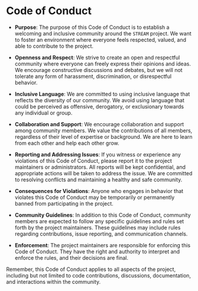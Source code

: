 
# Code of Conduct

- **Purpose**:  The purpose of this Code of Conduct is to establish a welcoming and inclusive community around the `STREAM` project. We want to foster an environment where everyone feels respected, valued, and able to contribute to the project.

- **Openness and Respect**: We strive to create an open and respectful community where everyone can freely express their opinions and ideas. We encourage constructive discussions and debates, but we will not tolerate any form of harassment, discrimination, or disrespectful behavior.

- **Inclusive Language**: We are committed to using inclusive language that reflects the diversity of our community. We avoid using language that could be perceived as offensive, derogatory, or exclusionary towards any individual or group.

- **Collaboration and Support**: We encourage collaboration and support among community members. We value the contributions of all members, regardless of their level of expertise or background. We are here to learn from each other and help each other grow.

- **Reporting and Addressing Issues**: If you witness or experience any violations of this Code of Conduct, please report it to the project maintainers or administrators. All reports will be kept confidential, and appropriate actions will be taken to address the issue. We are committed to resolving conflicts and maintaining a healthy and safe community.

- **Consequences for Violations**: Anyone who engages in behavior that violates this Code of Conduct may be temporarily or permanently banned from participating in the project.

- **Community Guidelines**: In addition to this Code of Conduct, community members are expected to follow any specific guidelines and rules set forth by the project maintainers. These guidelines may include rules regarding contributions, issue reporting, and communication channels.

- **Enforcement**: The project maintainers are responsible for enforcing this Code of Conduct. They have the right and authority to interpret and enforce the rules, and their decisions are final.

Remember, this Code of Conduct applies to all aspects of the project, including but not limited to code contributions, discussions, documentation, and interactions within the community.